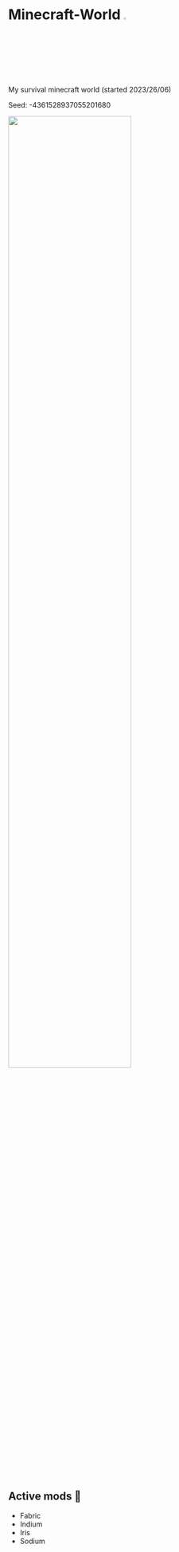 # Minecraft-World  <img src="https://github.com/gitblanc/Minecraft-World/assets/87705461/da044ec6-d505-42a6-a498-479129fba364" width="3%" height="3%"/>

My survival minecraft world (started 2023/26/06)

Seed: -4361528937055201680

<img src="https://github.com/gitblanc/Minecraft-World/assets/87705461/c41c9101-7cd6-4e89-95ef-6936fe954647" width="70%" height="70%"/>

## Active mods 🐢
- Fabric
- Indium
- Iris
- Sodium
